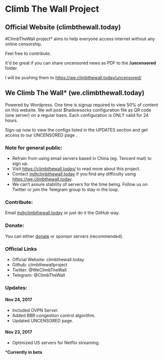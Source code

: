 # Climb The Wall Project

## Official Website (climbthewall.today)

#ClimbTheWall project* aims to help everyone access internet without any online censorship. 

Feel free to contribute.

It'd be great if you can share uncensored news as PDF to the **/uncensored** folder. 

I will be pushing them to https://we.climbthewall.today/uncensored/

## We Climb The Wall* (we.climbthewall.today)

Powered by Wordpress. One time is signup required to view 50% of content on this website. We will post $hadowsocks configuration file as QR code (one server) on a regular basis. Each configuration is ONLY valid for 24 hours.

Sign-up now to view the configs listed in the UPDATES section and get access to our UNCENSORED page . 

### Note for general public:

* Refrain from using email servers based in China (eg. Tencent mail) to sign up.
* Visit https://climbthewall.today/ to read more about this project.
* Contact m@climbthewall.today if you find any difficulty using https://we.climbthewall.today.
* We can’t assure stability of servers for the time being. Follow us on Twitter or join the Telegram group to stay in the loop.

### Contribute:

Email m@climbthewall.today or just do it the GitHub way.

### Donate:

You can either [donate](https://www.paypal.me/ClimbTheWallProject/10usd) or sponsor servers (recommended). 

### Official Links

* Official Website: climbthewall.today
* Github: climbthewallproject
* Twitter: @WeClimbTheWall
* Telegram: @ClimbTheWall

### Updates:

#### Nov 24, 2017

* Included OVPN Server.
* Added BBR congestion control algorithm.
* Updated UNCENSORED page.

#### Nov 23, 2017

* Optimized US servers for Netflix streaming.

***Currently in beta**
